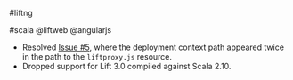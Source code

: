 #liftng

#scala @liftweb @angularjs

* Resolved [Issue #5](https://github.com/joescii/lift-ng/issues/5), where the deployment context path appeared twice in the path to the `liftproxy.js` resource.
* Dropped support for Lift 3.0 compiled against Scala 2.10.
